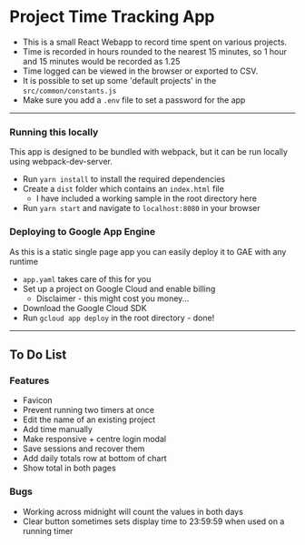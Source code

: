 # Project Time Tracking App
* This is a small React Webapp to record time spent on various projects.
* Time is recorded in hours rounded to the nearest 15 minutes, so 1 hour and 15 minutes would be recorded as 1.25
* Time logged can be viewed in the browser or exported to CSV.
* It is possible to set up some 'default projects' in the `src/common/constants.js`
* Make sure you add a `.env` file to set a password for the app

---
### Running this locally
This app is designed to be bundled with webpack, but it can be run locally using webpack-dev-server.
* Run `yarn install` to install the required dependencies
* Create a `dist` folder which contains an `index.html` file
  * I have included a working sample in the root directory here
* Run `yarn start` and navigate to `localhost:8080` in your browser

### Deploying to Google App Engine
As this is a static single page app you can easily deploy it to GAE with any runtime
* `app.yaml` takes care of this for you
* Set up a project on Google Cloud and enable billing
  * Disclaimer - this might cost you money...
* Download the Google Cloud SDK
* Run `gcloud app deploy` in the root directory - done!

---
## To Do List
### Features
* Favicon
* Prevent running two timers at once
* Edit the name of an existing project
* Add time manually
* Make responsive + centre login modal
* Save sessions and recover them
* Add daily totals row at bottom of chart
* Show total in both pages

### Bugs
* Working across midnight will count the values in both days
* Clear button sometimes sets display time to 23:59:59 when used on a running timer